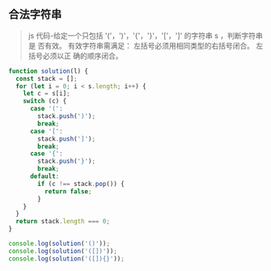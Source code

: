 ## 合法字符串

> js 代码-给定一个只包括 '('，')'，'{'，'}'，'['，']' 的字符串 s ，判断字符串是
> 否有效。 有效字符串需满足： 左括号必须用相同类型的右括号闭合。 左括号必须以正
> 确的顺序闭合。

```javascript
function solution(l) {
  const stack = [];
  for (let i = 0; i < s.length; i++) {
    let c = s[i];
    switch (c) {
      case '(':
        stack.push(')');
        break;
      case '[':
        stack.push(']');
        break;
      case '{':
        stack.push('}');
        break;
      default:
        if (c !== stack.pop()) {
          return false;
        }
    }
  }
  return stack.length === 0;
}

console.log(solution('()'));
console.log(solution('([])'));
console.log(solution('([]){}'));
```

